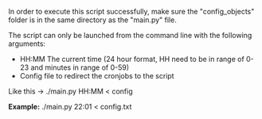In order to execute this script successfully, make sure the "config_objects"
folder is in the same directory as the "main.py" file. 

The script can only be launched from the command line with the following 
arguments:

- HH:MM The current time (24 hour format, HH need to be in range of 0-23 and minutes in range of 0-59)
- Config file to redirect the cronjobs to the script

Like this -> ./main.py HH:MM < config

<b>Example:</b> ./main.py 22:01 < config.txt